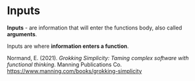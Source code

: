 # Inputs 

**Inputs** - are information that will enter the functions body, also called **arguments**. 

Inputs are where **information enters a function**. 

Normand, E. (2021). *Grokking Simplicity: Taming complex software with functional thinking*. Manning Publications Co. <https://www.manning.com/books/grokking-simplicity>

